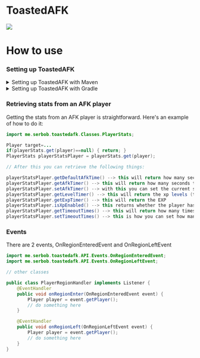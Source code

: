 # ToastedAFK

[![](https://jitpack.io/v/SerbanHiro/ToastedAFK.svg)](https://jitpack.io/#SerbanHiro/ToastedAFK)

# How to use

### Setting up ToastedAFK

<details>
  <summary>Setting up ToastedAFK with Maven</summary>
Open your project's pom.xml file.

Add the JitPack repository to your repositories section:
```xml
<repositories>
    <!-- Add the JitPack repository -->
    <repository>
        <id>jitpack.io</id>
        <url>https://jitpack.io</url>
    </repository>
</repositories>
```

Add ToastedAFK as a dependency:
```xml
<dependencies>
    <!-- Add ToastedAFK as a dependency -->
    <dependency>
        <groupId>com.github.SerbanHiro</groupId>
        <artifactId>ToastedAFK</artifactId>
        <version>VERSION</version> <!-- Replace with the desired version -->
    </dependency>
</dependencies>
```
</details>
<details>
<summary>Setting up ToastedAFK with Gradle</summary>
Open your project's build.gradle file.
  
Add the JitPack repository to your repositories block:
```groovy
repositories {
    // Add the JitPack repository
    maven { url 'https://jitpack.io' }
}
```
Add ToastedAFK as a dependency:
```groovy
dependencies {
    // Add ToastedAFK as a dependency
    implementation 'com.github.SerbanHiro:ToastedAFK:VERSION' // Replace with the desired version
}
```
</details>

### Retrieving stats from an AFK player

Getting the stats from an AFK player is straightforward. Here's an example of how to do it:
```java
import me.serbob.toastedafk.Classes.PlayerStats;

Player target=...
if(playerStats.get(player)==null) { return; } 
PlayerStats playerStatsPlayer = playerStats.get(player);

// After this you can retrieve the following things:

playerStatsPlayer.getDefaultAfkTime() --> this will return how many seconds the player has to wait in total
playerStatsPlayer.getAfkTimer() --> this will return how many seconds the player has left until he gets a reward
playerStatsPlayer.setAfkTimer() --> with this you can set the current seconds the player has left
playerStatsPlayer.getLevelTimer() --> this will return the xp levels (those lines ----)
playerStatsPlayer.getExpTimer() --> this will return the EXP
playerStatsPlayer.isXpEnabled() --> this returns whether the player has been using the xp feature
playerStatsPlayer.getTimeoutTimes() --> this will return how many times the player has received the rewards until he will be executed some timeout commands
playerStatsPlayer.setTimeoutTimes() --> this is how you can set how many times the player can receive rewards until some commands will be executed
```

### Events

There are 2 events, OnRegionEnteredEvent and OnRegionLeftEvent
```java
import me.serbob.toastedafk.API.Events.OnRegionEnteredEvent;
import me.serbob.toastedafk.API.Events.OnRegionLeftEvent;

// other classes

public class PlayerRegionHandler implements Listener {
    @EventHandler
    public void onRegionEnter(OnRegionEnteredEvent event) {
        Player player = event.getPlayer();
        // do something here
    }

    @EventHandler
    public void onRegionLeft(OnRegionLeftEvent event) {
        Player player = event.getPlayer();
        // do something here
    }
}
```
